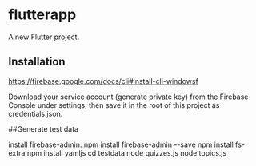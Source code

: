 # flutterapp

A new Flutter project.

## Installation

https://firebase.google.com/docs/cli#install-cli-windowsf

Download your service account (generate private key) from the Firebase Console under settings, then save it in the root of this project as credentials.json.

##Generate test data

install firebase-admin: 
npm install firebase-admin --save
npm install fs-extra
npm install yamljs
cd testdata
node quizzes.js
node topics.js

